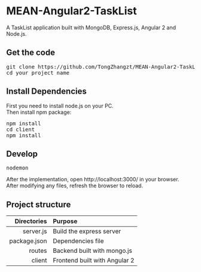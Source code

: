# MEAN-Angular2-TaskList
A TaskList application built with MongoDB, Express.js, Angular 2 and Node.js.

## Get the code
<pre>git clone https://github.com/TongZhangzt/MEAN-Angular2-TaskList your_project_name  
cd your_project_name</pre>

## Install Dependencies
First you need to install node.js on your PC.  
Then install npm package:  
<pre>npm install  
cd client  
npm install</pre>

## Develop
<pre>nodemon</pre>  
After the implementation, open http://localhost:3000/ in your browser.  
After modifying any files, refresh the browser to reload.

## Project structure
<table>
  <thead>
    <th align="right">Directories</th>
    <th align="left">Purpose</th>
  </thead>
  <tbody>
   <tr>
   <td align="right">server.js</td>
   <td align="left">Build the express server</td>   
   </tr>
   <tr>
   <td align="right">package.json</td>
   <td align="left">Dependencies file</td>   
   </tr>
   <tr>
   <td align="right">routes</td>
   <td align="left">Backend built with mongo.js</td>   
   </tr>
   <tr>
   <td align="right">client</td>
   <td align="left">Frontend built with Angular 2</td>   
   </tr>
  </tbody>
</table>
